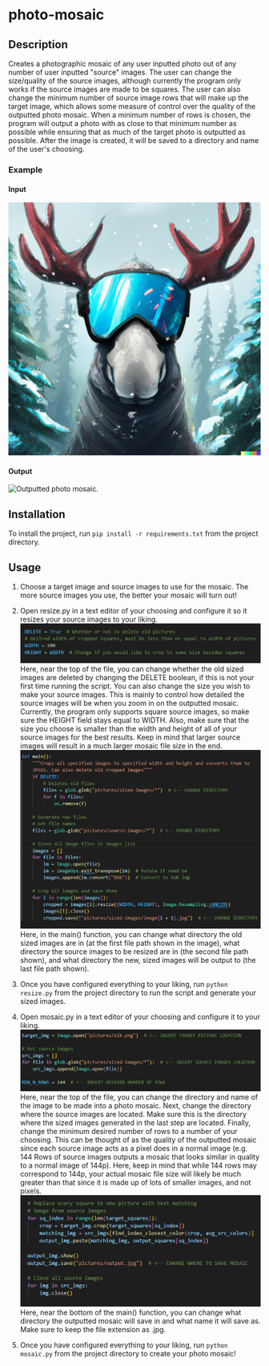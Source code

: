 # photo-mosaic

## Description

Creates a photographic mosaic of any user inputted photo out of any number of user
inputted "source" images. The user can change the size/quality of the source images,
although currently the program only works if the source images are made to be squares.
The user can also change the minimum number of source image rows that will make up the target image,
which allows some measure of control over the quality of the outputted photo mosaic.
When a minimum number of rows is chosen, the program will output a photo with as close to
that minimum number as possible while ensuring that as much of the target photo is outputted as
possible. After the image is created, it will be saved to a directory and name of the user's choosing.

### Example

#### Input

![Target image to make into a mosaic.](images/elk.png)

#### Output

![Outputted photo mosaic.](images/output.jpg)

## Installation

To install the project, run `pip install -r requirements.txt` from the project directory.

## Usage

1. Choose a target image and source images to use for the mosaic. The more source images you use, the better your mosaic will turn out!

2. Open resize.py in a text editor of your choosing and configure it so it resizes your source images to your liking.  
![Change whether the script deletes old sized images and what size to make thew new source images.](images/resize-options-1.png)  
Here, near the top of the file, you can change whether the old sized images are deleted by changing the DELETE boolean, if this is not your first time running the script.
You can also change the size you wish to make your source images. This is mainly to control how detailed the source images will be when you
zoom in on the outputted mosaic. Currently, the program only supports square source images, so make sure the HEIGHT field stays equal to WIDTH.
Also, make sure that the size you choose is smaller than the width and height of all of your source images for the best results.
Keep in mind that larger source images will result in a much larger mosaic file size in the end.  
![Change where the source images to be resized are stored and where it will output the new sized images.](images/resize-options-2.png)  
Here, in the main() function, you can change what directory the old sized images are in (at the first file path shown in the image), what directory the source images to
be resized are in (the second file path shown), and what directory the new, sized images will be output to (the last file path shown).

3. Once you have configured everything to your liking, run `python resize.py` from the project directory to run the script and generate your sized images.

4. Open mosaic.py in a text editor of your choosing and configure it to your liking.  
![Change the target image location, source image location, and desired number of rows.](images/mosaic-options-1.png)  
Here, near the top of the file, you can change the directory and name of the image to be made into a photo mosaic. Next, change the directory
where the source images are located. Make sure this is the directory where the sized images generated in the last step are located. Finally, change
the minimum desired number of rows to a number of your choosing. This can be thought of as the quality of the outputted mosaic since each source image
acts as a pixel does in a normal image (e.g. 144 Rows of source images outputs a mosaic that looks similar in quality to a normal image of 144p).
Here, keep in mind that while 144 rows may correspond to 144p, your actual mosaic file size will likely be much greater than that since it is made up
of lots of smaller images, and not pixels.  
![Change the output file location.](images/mosaic-options-2.png)  
Here, near the bottom of the main() function, you can change what directory the outputted mosaic will save in and what name it will save as.
Make sure to keep the file extension as .jpg.

5. Once you have configured everything to your liking, run `python mosaic.py` from the project directory to create your photo mosaic!
